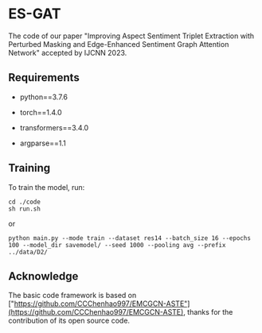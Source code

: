 # ES-GAT

The code of our paper "Improving Aspect Sentiment Triplet Extraction with Perturbed Masking and Edge-Enhanced Sentiment Graph Attention Network" accepted by IJCNN 2023.
## Requirements

- python==3.7.6

- torch==1.4.0
- transformers==3.4.0
- argparse==1.1

## Training

To train the model, run:

```
cd ./code
sh run.sh
```
or
```
python main.py --mode train --dataset res14 --batch_size 16 --epochs 100 --model_dir savemodel/ --seed 1000 --pooling avg --prefix ../data/D2/
```

## Acknowledge


The basic code framework is based on ["https://github.com/CCChenhao997/EMCGCN-ASTE"](https://github.com/CCChenhao997/EMCGCN-ASTE), thanks for the contribution of its open source code.